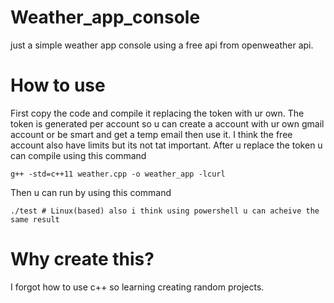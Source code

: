 # Weather_app_console
just a simple weather app console using a free api from openweather api.

# How to use
First copy the code and compile it replacing the token with ur own.
The token is generated per account so u can create a account with ur own gmail account or
be smart and get a temp email then use it. I think the free account also have limits but its not tat important. After u replace the token u can compile using this command
```
g++ -std=c++11 weather.cpp -o weather_app -lcurl

```
Then u can run by using this command
```
./test # Linux(based) also i think using powershell u can acheive the same result

```
# Why create this?
I forgot how to use c++ so learning creating random projects.
